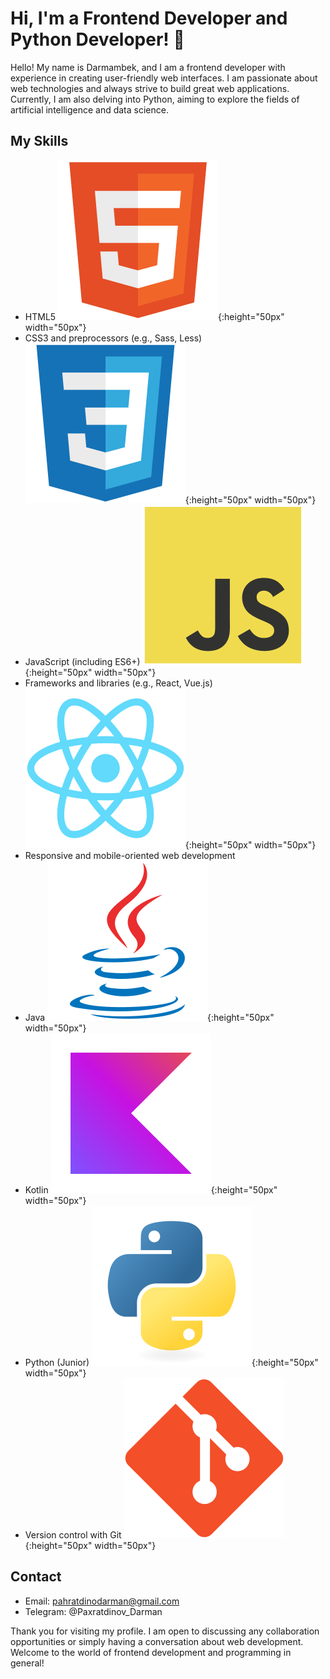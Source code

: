 # Hi, I'm a Frontend Developer and Python Developer! 👋

Hello! My name is Darmambek, and I am a frontend developer with experience in creating user-friendly web interfaces. I am passionate about web technologies and always strive to build great web applications. Currently, I am also delving into Python, aiming to explore the fields of artificial intelligence and data science.

## My Skills
- HTML5 ![HTML5 Icon](https://raw.githubusercontent.com/devicons/devicon/master/icons/html5/html5-original.svg){:height="50px" width="50px"}
- CSS3 and preprocessors (e.g., Sass, Less) ![CSS3 Icon](https://raw.githubusercontent.com/devicons/devicon/master/icons/css3/css3-original.svg){:height="50px" width="50px"}
- JavaScript (including ES6+) ![JavaScript Icon](https://raw.githubusercontent.com/devicons/devicon/master/icons/javascript/javascript-original.svg){:height="50px" width="50px"}
- Frameworks and libraries (e.g., React, Vue.js) ![Frameworks Icon](https://raw.githubusercontent.com/devicons/devicon/master/icons/react/react-original.svg){:height="50px" width="50px"}
- Responsive and mobile-oriented web development
- Java ![Java Icon](https://raw.githubusercontent.com/devicons/devicon/master/icons/java/java-original.svg){:height="50px" width="50px"}
- Kotlin ![Kotlin Icon](https://raw.githubusercontent.com/devicons/devicon/master/icons/kotlin/kotlin-original.svg){:height="50px" width="50px"}
- Python (Junior) ![Python Icon](https://raw.githubusercontent.com/devicons/devicon/master/icons/python/python-original.svg){:height="50px" width="50px"}
- Version control with Git ![Git Icon](https://raw.githubusercontent.com/devicons/devicon/master/icons/git/git-original.svg){:height="50px" width="50px"}

## Contact

- Email: pahratdinodarman@gmail.com
- Telegram: @Paxratdinov_Darman

Thank you for visiting my profile. I am open to discussing any collaboration opportunities or simply having a conversation about web development. Welcome to the world of frontend development and programming in general!
